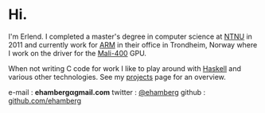# Hi.

I'm Erlend. I completed a master's degree in computer science at
[NTNU](http://www.ntnu.edu) in 2011 and currently work for
[ARM](http://www.arm.com) in their office in Trondheim, Norway where I work on
the driver for the
[Mali-400](http://www.arm.com/products/multimedia/mali-graphics-hardware/mali-400-mp.php)
GPU.

When not writing C code for work I like to play around with
[Haskell](http://www.haskell.org) and various other technologies. See my
[projects](/projects.html) page for an overview.

e-mail
:   **ehambergαgmail.com**
twitter
:   [@ehamberg](http://twitter.com/ehamberg)
github
:   [github.com/ehamberg](http://github.com/ehamberg)
